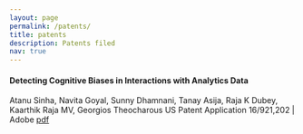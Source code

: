 ```yaml
---
layout: page
permalink: /patents/
title: patents
description: Patents filed
nav: true
---
```


#### Detecting Cognitive Biases in Interactions with Analytics Data
Atanu Sinha, Navita Goyal, Sunny Dhamnani, Tanay Asija, Raja K Dubey, Kaarthik Raja MV, Georgios Theocharous
US Patent Application 16/921,202 | Adobe [pdf](https://patents.google.com/patent/US20220004898A1/en)
